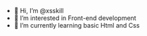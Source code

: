 - 👋 Hi, I’m @xsskill
- 👀 I’m interested in Front-end development
- 🌱 I’m currently learning basic Html and Css

